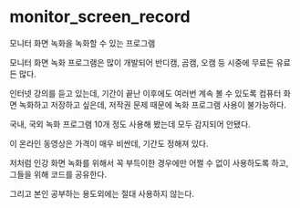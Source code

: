 # monitor_screen_record
모니터 화면 녹화을 녹화할 수 있는 프로그램

모니터 화면 녹화 프로그램은 많이 개발되어 반디캠, 곰캠, 오캠 등 시중에 무료든 유료든 많다.

인터넷 강의를 듣고 있는데, 
기간이 끝난 이후에도 여러번 계속 볼 수 있도록 컴퓨터 화면 녹화하고 저장하고 싶은데,
저작권 문제 때문에 녹화 프로그램 사용이 불가능하다.

국내, 국외 녹화 프로그램 10개 정도 사용해 봤는데 모두 감지되어 안됐다.

이 온라인 동영상은 가격이 매우 비싼데, 기간도 정해져 있다.

저처럼 인강 화면 녹화를 위해서 꼭 부득이한 경우에만 
어쩔 수 없이 사용하도록 하고, 그들을 위해 코드를 공유한다.

그리고 본인 공부하는 용도외에는 절대 사용하지 않는다.
